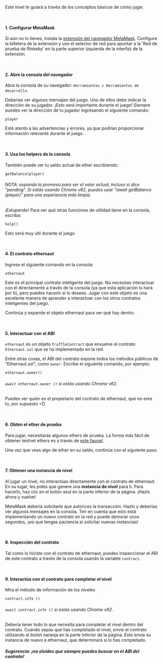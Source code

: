 Este nivel te guiará a través de los conceptos básicos de cómo jugar.

&nbsp;
#### 1. Configurar MetaMask
Si aún no lo tienes, instala la [extensión del navegador MetaMask](https://metamask.io/).
Configure la billetera de la extensión y use el selector de red para apuntar a la 'Red de prueba de Rinkeby' en la parte superior izquierda de la interfaz de la extensión.

&nbsp;
#### 2. Abre la consola del navegador
Abra la consola de su navegador: `Herramientas > Herramientas de desarrollo`.

Deberías ver algunos mensajes del juego. Uno de ellos debe indicar la dirección de su jugador. ¡Esto será importante durante el juego! Siempre puedes ver la dirección de tu jugador ingresando el siguiente comando:

```
player
```

Esté atento a las advertencias y errores, ya que podrían proporcionar información relevante durante el juego.

&nbsp;
#### 3. Usa los helpers de la consola

También puede ver tu saldo actual de ether escribiendo:
```
getBalance(player)
```
###### NOTA: expanda la promesa para ver el valor actual, incluso si dice "pending". Si estás usando Chrome v62, puedes usar "await getBalance (player)" para una experiencia más limpia.

¡Estupendo! Para ver qué otras funciones de utilidad tiene en la consola, escriba:
```
help()
```
Esto será muy útil durante el juego.

&nbsp;
#### 4. El contrato ethernaut
Ingrese el siguiente comando en la consola:

```
ethernaut
```

Este es el principal contrato inteligente del juego. No necesitas interactuar con él directamente a través de la consola (ya que esta aplicación lo hará por ti), pero puedes hacerlo si lo deseas. Jugar con este objeto es una excelente manera de aprender a interactuar con los otros contratos inteligentes del juego.

Continúa y expande el objeto ethernaut para ver qué hay dentro.

&nbsp;
#### 5. Interactuar con el ABI
`ethernaut` es un objeto `TruffleContract` que envuelve el contrato `Ethernaut.sol` que se ha implementado en la red.

Entre otras cosas, el ABI del contrato expone todos los métodos públicos de "Ethernaut.sol",  como `owner`. Escribe el siguiente comando, por ejemplo:
```
ethernaut.owner()
```

###### `await ethernaut.owner ()` si estás usando Chrome v62.
Puedes ver quién es el propietario del contrato de ethernaut, que no eres tú, por supuesto =D.

&nbsp;
#### 6. Obtén el ether de prueba
Para jugar, necesitarás algunos ethers de prueba. La forma más fácil de obtener testnet ethers es a través de [este faucet](https://faucet.rinkeby.io/).

Una vez que veas algo de ether en su saldo, continúa con el siguiente paso.

&nbsp;
#### 7. Obtener una instancia de nivel
Al jugar un nivel, no interactúas directamente con el contrato de ethernaut. En su lugar, les pides que genere una **instancia de nivel** para ti. Para hacerlo, haz clic en el botón azul en la parte inferior de la página. ¡Hazlo ahora y vuelve!

MetaMask debería solicitarle que autorices la transacción. Hazlo y deberías ver algunos mensajes en la consola. Ten en cuenta que esto está implementando un nuevo contrato en la red y puede demorar unos segundos, ¡así que tengas paciencia al solicitar nuevas instancias!

&nbsp;
#### 8. Inspección del contrato
Tal como lo hiciste con el contrato de ethernaut, puedes inspeccionar el ABI de este contrato a través de la consola usando la variable `contract`.

&nbsp;
#### 9. Interactúa con el contrato para completar el nivel
Mira el método de información de los niveles
```
contract.info ()
```

###### `await contract.info ()` si estás usando Chrome v62.

Debería tener todo lo que necesita para completar el nivel dentro del contrato.
Cuando sepas que has completado el nivel, envíe el contrato utilizando el botón naranja en la parte inferior de la página.
Esto envía su instancia de nuevo a ethernaut, que determinará si lo has completado.

##### Sugerencia: ¡no olvides que siempre puedes buscar en el ABI del contrato!